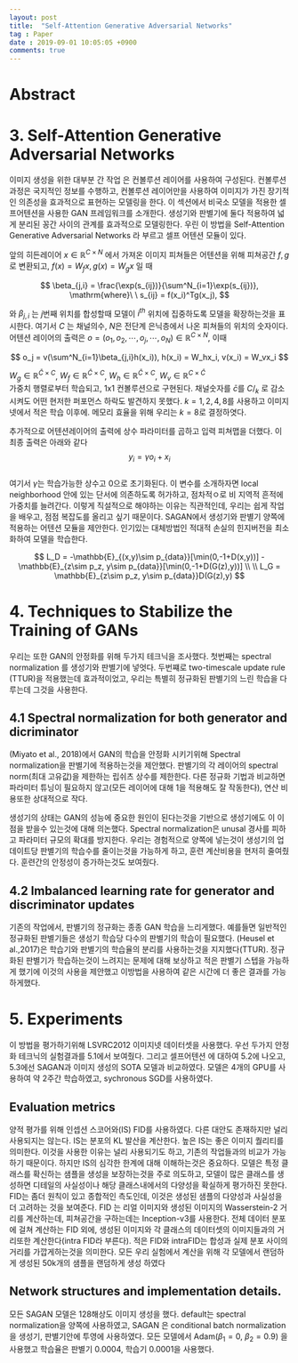 ```yaml
---
layout: post
title:  "Self-Attention Generative Adversarial Networks"
tag : Paper
date : 2019-09-01 10:05:05 +0900
comments: true
---
```



# Abstract

# 3. Self-Attention Generative Adversarial Networks

이미지 생성을 위한 대부분 간 작업 은 컨볼루션 레이어를 사용하여 구성된다. 컨볼루션 과정은 국지적인 정보를 수행하고, 컨볼루션 레이어만을 사용하여 이미지가 가진 장기적인 의존성을 효과적으로 표현하는 모델링을 한다. 이 섹션에서 비국소 모델을 적용한 셀프어텐션을 사용한 GAN 프레임워크를 소개한다. 생성기와 판별기에 둘다 적용하여 넓게 분리된 꽁간 사이의 관계를 효과적으로 모델링한다. 우린 이 방법을 Self-Attention Generative Adversarial Networks 라 부르고 셀프 어텐션 모듈이 있다.

앞의 히든레이어 $x \in \mathbb{R}^{C \times N}$ 에서 가져온 이미지 피쳐들은 어텐션을 위해 피쳐공간 $f,g$  로 변환되고, $f(x)=W_fx, g(x)=W_gx$ 일 때

$$
\beta_{j,i} = \frac{\exp(s_{ij})}{\sum^N_{i=1}\exp(s_{ij})}, \mathrm{where}\ \  s_{ij} = f(x_i)^Tg(x_j),
$$

와 $\beta_{j,i}$ 는 $j$번째 위치를 합성할때 모델이 $i^{th}$ 위치에 집중하도록  모델을 확장하는것을 표시한다. 여기서 $C$ 는 채널의수, $N$은 전단계 은닉층에서 나온 피쳐들의 위치의 숫자이다. 어텐션 레이어의 출력은 $o=(o_1,o_2,\cdots,o_j,\cdots,o_N) \in \mathbb{R}^{C \times N}$, 이때 

$$
o_j = v(\sum^N_{i=1}\beta_{j,i}h(x_i)), h(x_i) = W_hx_i, v(x_i) = W_vx_i
$$

$W_g\in\mathbb{R}^{\bar{C}\times C}$,
$W_f\in\mathbb{R}^{\bar{C}\times C}$,
$W_h\in\mathbb{R}^{\bar{C}\times C}$,
$W_v\in\mathbb{R}^{C\times \bar{C}}$  
가중치 행렬로부터 학습되고, 1x1 컨볼루션으로 구현된다. 채널숫자를 $\bar{c}$를 $C/_k$ 로 감소시켜도 어떤 현저한 퍼포먼스 하락도 발견하지 못했다. $k = 1,2,4,8$를 사용하고 이미지넷에서 적은 학습 이후에. 메모리 효율을 위해 우리는 $k=8$로 결정하엿다.

추가적으로 어텐션레이어의 출력에 상수 파라미터를 곱하고 입력 피쳐맵을 더했다. 이 최종 출력은 아래와 같다  
$$
y_i = \gamma o_i + x_i
$$  
여기서 $\gamma$는 학습가능한 상수고 0으로 초기화된다. 이 변수를 소개하자면 local neighborhood 안에 있는 단서에 의존하도록 허가하고, 점차적ㅇ로 비 지역적 흔적에 가중치를 늘려간다. 이렇게 직설적으로 해야하는 이유는 직관적인데, 우리는 쉽게 작업을 배우고, 점점 복잡도를 올리고 싶기 때문이다. SAGAN에서 생성기와 판별기 양쪽에 적용하는 어텐션 모듈을 제안한다. 인기있는 대체방법인 적대적 손실의 힌지버전을 최소화하여 모델을 학습한다.

$$
L_D = -\mathbb{E}_{(x,y)\sim p_{data}}[\min(0,-1+D(x,y))] - \mathbb{E}_{z\sim p_z, y\sim p_{data}}[\min(0,-1+D(G(z),y))] \\ \\
L_G = \mathbb{E}_{z\sim p_z, y\sim p_{data}}D(G(z),y)
$$

# 4. Techniques to Stabilize the Training of GANs
우리는 또한 GAN의 안정화를 위해 두가지 테크닉을 조사했다. 첫번째는 spectral normalization 를 생성기와 판별기에 넣엇다. 두번쨰로 two-timescale update rule (TTUR)을 적용했는데 효과적이었고, 우리는 특별히 정규화된 판별기의 느린 학습을 다루는데 그것을 사용한다.

## 4.1 Spectral normalization for both generator and dicriminator
(Miyato et al., 2018)에서 GAN의 학습을 안정화 시키기위해 Spectral normalization을 판별기에 적용하는것을 제안했다. 판별기의 각 레이어의 spectral norm(최대 고유값)을 제한하는 립쉬츠 상수를 제한한다. 다른 정규화 기법과 비교하면 파라미터 튜닝이 필요하지 않고(모든 레이어에 대해 1을 적용해도 잘 작동한다), 연산 비용또한 상대적으로 작다.

생성기의 상태는 GAN의 성능에 중요한 원인이 된다는것을 기반으로 생성기에도 이 이점을 받을수 있는것에 대해 의논했다. Spectral normalization은 unusal 경사를 피하고 파라미터 규모의 확대를 방지한다. 우리는 경험적으로 양쪽에 넣는것이 생성기의 업데이트당 판별기의 학습수를 줄이는것을 가능하게 하고, 훈련 계산비용을 현저히 줄여줬다. 훈련간의 안정성이 증가하는것도 보여줬다.

## 4.2 Imbalanced learning rate for generator and discriminator updates
기존의 작업에서, 판별기의 정규화는 종종 GAN 학습을 느리게했다. 예를들면 일반적인 정규화된 판별기들은 생성기 학습당 다수의 판별기의 학습이 필요했다. (Heusel et al.,2017)은 학습기와 판별기의 학습율의 분리를 사용하는것을 지지했다(TTUR). 정규화된 판별기가 학습하는것이 느려지는 문제에 대해 보상하고 적은 판별기 스텝을 가능하게 했기에 이것의 사용을 제안했고 이방법을 사용하여 같은 시간에 더 좋은 결과를 가능하게했다.

# 5. Experiments
이 방법을 평가하기위해 LSVRC2012 이미지넷 데이터셋을 사용했다. 우선 두가지 안정화 테크닉의 실험결과를 5.1에서 보여줬다. 그리고 셀프어텐션 에 대하여 5.2에 나오고, 5.3에선 SAGAN과 이미지 생성의 SOTA 모델과 비교하였다. 모델은 4개의 GPU를 사용하여 약 2주간 학습하였고, sychronous SGD를 사용하였다.

## Evaluation metrics
양적 평가를 위해 인셉션 스코어와(IS) FID를 사용하였다. 다른 대안도 존재하지만 널리 사용되지는 않는다. IS는  분포의 KL 발산을 계산한다. 높은 IS는 좋은 이미지 퀄리티를 의미한다. 이것을 사용한 이유는 널리 사용되기도 하고, 기존의 작업들과의 비교가 가능하기 때문이다. 하지만 IS의 심각한 한계에 대해 이해하는것은 중요하다. 
모델은 특정 클래스를 확신하는 샘플을 생성을 보장하는것을 주로 의도하고, 모델이 많은 클래스를 생성하면 디테일의 사실성이나 해당 클래스내에서의 다양성을 확실하게 평가하진 못한다. FID는 좀더 원칙이 있고 종합적인 측도인데, 이것은 생성된 샘플의 다양성과 사실성을 더 고려하는 것을 보여준다. FID 는 리얼 이미지와 생성된 이미지의 Wasserstein-2 거리를 계산하는데, 피쳐공간을 구하는데는 Inception-v3를 사용한다. 전체 데이터 분포에 걸쳐 계산하는 FID 외에, 생성된 이미지와 각 클래스의 데이터셋의 이미지들과의 거리또한 계산한다(intra FID라 부른다). 적은 FID와 intraFID는 합성과 실제 분포 사이의 거리를 가깝게하는것을 의미한다. 모든 우리 실험에서 계산을 위해 각 모델에서 랜덤하게 생성된 50k개의 샘플을 랜덤하게 생성 하였다

## Network structures and implementation details.
모든 SAGAN 모델은 128해상도 이미지 생성을 했다. default는 spectral normalization을 양쪽에 사용하였고, SAGAN 은 conditional batch normalization을 생성기, 판별기안에 투영에 사용하였다. 모든 모델에서 Adam($\beta_1=0,\ \beta_2=0.9$) 을 사용했고 학습율은 판별기 0.0004, 학습기 0.0001을 사용했다.

